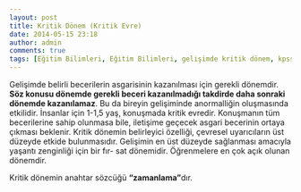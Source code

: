 ```yaml
---
layout: post
title: Kritik Dönem (Kritik Evre)
date: 2014-05-15 23:18
author: admin
comments: true
tags: [Eğitim Bilimleri, Eğitim Bilimleri, gelişimde kritik dönem, kpss, kpss eğitim bilimleri, kritik dönem, kritik evre, Son Konular]
---
```

Gelişimde belirli becerilerin asgarisinin kazanılması için gerekli dönemdir. <strong>Söz konusu dönemde gerekli beceri kazanılmadığı takdirde daha sonraki dönemde kazanılamaz</strong>. Bu da bireyin gelişiminde anormalliğin oluşmasında etkilidir. İnsanlar için 1-1,5 yaş, konuşmada kritik evredir. Konuşmanın tüm becerilerine sahip olunmasa bile, iletişime geçecek asgari becerinin ortaya çıkması beklenir. Kritik dönemin belirleyici özelliği, çevresel uyarıcıların üst düzeyde etkide bulunmasıdır. Gelişimin en üst düzeyde sağlanması amacıyla yaşantı zenginliği için bir fır- sat dönemidir. Öğrenmelere en çok açık olunan dönemdir.

Kritik dönemin anahtar sözcüğü <strong>“zamanlama”</strong>dır.
